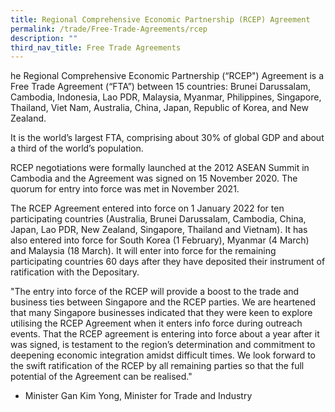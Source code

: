 ```yaml
---
title: Regional Comprehensive Economic Partnership (RCEP) Agreement
permalink: /trade/Free-Trade-Agreements/rcep
description: ""
third_nav_title: Free Trade Agreements
---
```

he Regional Comprehensive Economic Partnership (“RCEP") Agreement is a Free Trade Agreement (“FTA”) between 15 countries: Brunei Darussalam, Cambodia, Indonesia, Lao PDR, Malaysia, Myanmar, Philippines, Singapore, Thailand, Viet Nam, Australia, China, Japan, Republic of Korea, and New Zealand.
 
It is the world’s largest FTA, comprising about 30% of global GDP and about a third of the world’s population.

RCEP negotiations were formally launched at the 2012 ASEAN Summit in Cambodia and the Agreement was signed on 15 November 2020. The quorum for entry into force was met in November 2021.
 
The RCEP Agreement entered into force on 1 January 2022 for ten participating countries (Australia, Brunei Darussalam, Cambodia, China, Japan, Lao PDR, New Zealand, Singapore, Thailand and Vietnam). It has also entered into force for South Korea (1 February), Myanmar (4 March) and Malaysia (18 March). It will enter into force for the remaining participating countries 60 days after they have deposited their instrument of ratification with the Depositary.
 

 

"The entry into force of the RCEP will provide a boost to the trade and business ties between Singapore and the RCEP parties. We are heartened that many Singapore businesses indicated that they were keen to explore utilising the RCEP Agreement when it enters info force during outreach events. That the RCEP agreement is entering into force about a year after it was signed, is testament to the region’s determination and commitment to deepening economic integration amidst difficult times. We look forward to the swift ratification of the RCEP by all remaining parties so that the full potential of the Agreement can be realised."

- Minister Gan Kim Yong, Minister for Trade and Industry

